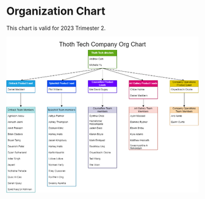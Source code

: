 # Organization Chart

This chart is valid for 2023 Trimester 2.

![Org chart](../images/Org_Chart.png)
